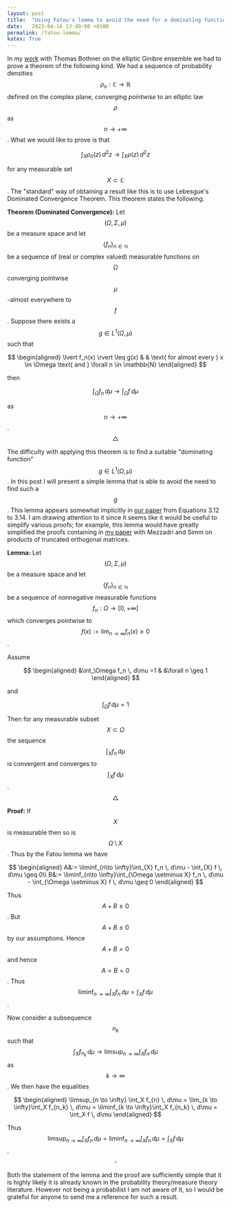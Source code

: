 ```yaml
---
layout: post
title:  "Using Fatou's lemma to avoid the need for a dominating function "
date:   2023-04-16 13:40:00 +0100
permalink: /fatou-lemma/
katex: True
---
```


In my [work](https://arxiv.org/abs/2212.00525) with Thomas Bothner on the elliptic Ginibre ensemble we had to prove a theorem of the following kind. We had a sequence of probability densities $$\rho_n : \mathbb{C} \to \mathbb{R}$$ defined on the complex plane, converging *pointwise* to an elliptic law $$\rho$$ as $$n \to +\infty$$. What we would like to prove is that

$$ \int_X \rho_n(z) \, d^2 z \longrightarrow \int_X \rho(z) \, d^2 z $$

for any measurable set $$X \subset \mathbb{C}$$. The "standard" way of obtaining a result like this is to use Lebesgue's Dominated Convergence Theorem. This theorem states the following.

**Theorem (Dominated Convergence):** Let $$(\Omega,\Sigma,\mu)$$ be a measure space and let $$\{ f_n \}_{n \in \mathbb{N}}$$ be a sequence of (real or complex valued) measurable functions on $$\Omega$$ converging pointwise $$\mu$$-almost everywhere to $$f$$. Suppose there exists a $$g \in L^1(\Omega,\mu)$$ such that

$$
\begin{aligned}
\lvert f_n(x) \rvert \leq g(x) & & \text{ for almost every } x \in \Omega \text{ and } \forall n \in \mathbb{N}
\end{aligned}
$$

then

$$\int_\Omega f_n \, d\mu \longrightarrow \int_\Omega f \, d\mu$$

as $$n \to +\infty$$. $$\triangle$$

The difficulty with applying this theorem is to find a suitable "dominating function" $$g \in L^1(\Omega,\mu)$$. In this post I will present a simple lemma that is able to avoid the need to find such a $$g$$. This lemma appears somewhat implicitly in [our paper](https://arxiv.org/abs/2212.00525) from Equations 3.12 to 3.14. I am drawing attention to it since it seems like it would be useful to simplify various proofs; for example, this lemma would have greatly simplified the proofs containing in [my paper](https://arxiv.org/abs/2102.08842) with Mezzadri and Simm on products of truncated orthogonal matrices.


**Lemma:** Let $$(\Omega, \Sigma, \mu )$$ be a measure space and let $$\{ f_n \}_{n \in \mathbb{N}}$$ be a sequence of nonnegative measurable functions $$f_n :  \Omega \to [0, +\infty]$$ which converges pointwise to $$f(x) := \lim_{n \to \infty} f_n(x) \geq 0$$.

Assume

$$
\begin{aligned}
&\int_\Omega f_n \, d\mu =1  & &\forall n \geq 1
\end{aligned}
$$

and 

$$\int_\Omega f \, d\mu =1$$

Then for any measurable subset $$X \subset \Omega$$ the sequence $$\int_X f_n \, d\mu $$ is convergent and converges to $$\int_X f \, d\mu $$. $$\triangle$$

**Proof:** If $$X$$ is measurable then so is $$\Omega \setminus X$$. Thus by the Fatou lemma we have

$$
\begin{aligned}
A&:= \liminf_{n\to \infty}\int_{X} f_n \, d\mu - \int_{X} f \, d\mu  \geq 0\\
B&:= \liminf_{n\to \infty}\int_{\Omega \setminus X} f_n \, d\mu - \int_{\Omega \setminus X} f \, d\mu \geq 0
\end{aligned}
$$

Thus $$A+B \geq 0$$. But $$A+B \leq 0$$ by our assumptions. Hence $$A+B = 0$$ and hence $$A=B=0$$. Thus $$\liminf_{n\to \infty}\int_{X} f_n \, d\mu = \int_{X} f \, d\mu$$. 

Now consider a subsequence $$n_k$$ such that $$\int_X  f_{n_k} \, d\mu \to \limsup_{n \to \infty} \int_X  f_{n} \, d\mu$$ as $$k \to \infty$$.  We then have the equalities

$$
\begin{aligned}
 \limsup_{n \to \infty} \int_X  f_{n} \, d\mu = \lim_{k \to \infty}\int_X  f_{n_k} \, d\mu = \liminf_{k \to \infty}\int_X  f_{n_k} \, d\mu = \int_X  f \, d\mu
\end{aligned}
$$

Thus $$ \limsup_{n \to \infty} \int_X  f_{n} \, d\mu =  \liminf_{n \to \infty} \int_X  f_{n} \, d\mu = \int_X  f \, d\mu$$. $$\square$$

Both the statement of the lemma and the proof are sufficiently simple that it is highly likely it is already known in the probability theory/measure theory literature. However not being a probabilist I am not aware of it, so I would be grateful for anyone to send me a reference for such a result.